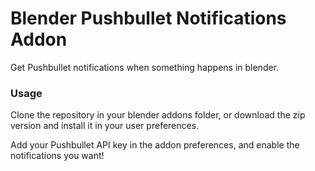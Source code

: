 # Blender Pushbullet Notifications Addon

Get Pushbullet notifications when something happens in blender.

### Usage

Clone the repository in your blender addons folder, or download the zip version and install it in your user preferences.

Add your Pushbullet API key in the addon preferences, and enable the notifications you want!
